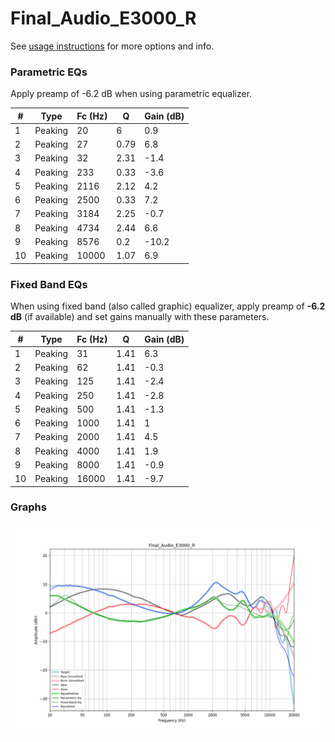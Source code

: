 # Final_Audio_E3000_R
See [usage instructions](https://github.com/jaakkopasanen/AutoEq#usage) for more options and info.

### Parametric EQs
Apply preamp of -6.2 dB when using parametric equalizer.

|   # | Type    |   Fc (Hz) |    Q |   Gain (dB) |
|-----|---------|-----------|------|-------------|
|   1 | Peaking |        20 | 6    |         0.9 |
|   2 | Peaking |        27 | 0.79 |         6.8 |
|   3 | Peaking |        32 | 2.31 |        -1.4 |
|   4 | Peaking |       233 | 0.33 |        -3.6 |
|   5 | Peaking |      2116 | 2.12 |         4.2 |
|   6 | Peaking |      2500 | 0.33 |         7.2 |
|   7 | Peaking |      3184 | 2.25 |        -0.7 |
|   8 | Peaking |      4734 | 2.44 |         6.6 |
|   9 | Peaking |      8576 | 0.2  |       -10.2 |
|  10 | Peaking |     10000 | 1.07 |         6.9 |

### Fixed Band EQs
When using fixed band (also called graphic) equalizer, apply preamp of **-6.2 dB** (if available) and set gains manually with these parameters.

|   # | Type    |   Fc (Hz) |    Q |   Gain (dB) |
|-----|---------|-----------|------|-------------|
|   1 | Peaking |        31 | 1.41 |         6.3 |
|   2 | Peaking |        62 | 1.41 |        -0.3 |
|   3 | Peaking |       125 | 1.41 |        -2.4 |
|   4 | Peaking |       250 | 1.41 |        -2.8 |
|   5 | Peaking |       500 | 1.41 |        -1.3 |
|   6 | Peaking |      1000 | 1.41 |         1   |
|   7 | Peaking |      2000 | 1.41 |         4.5 |
|   8 | Peaking |      4000 | 1.41 |         1.9 |
|   9 | Peaking |      8000 | 1.41 |        -0.9 |
|  10 | Peaking |     16000 | 1.41 |        -9.7 |

### Graphs
![](./Final_Audio_E3000_R.png)
